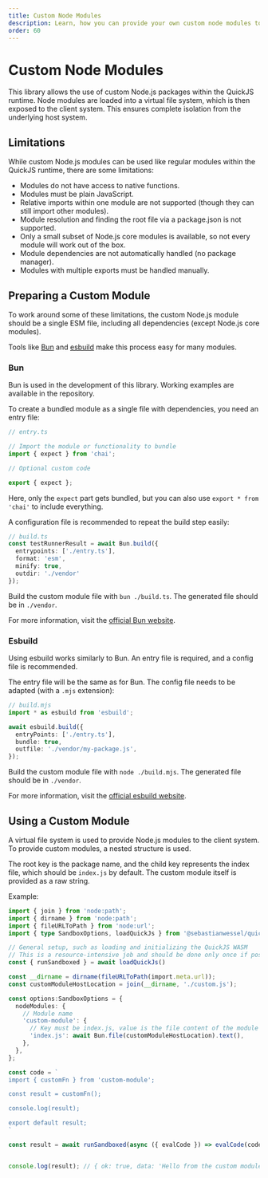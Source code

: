 ```yaml
---
title: Custom Node Modules
description: Learn, how you can provide your own custom node modules to the QuickJS runtime
order: 60
---
```


# Custom Node Modules

This library allows the use of custom Node.js packages within the QuickJS runtime. Node modules are loaded into a virtual file system, which is then exposed to the client system. This ensures complete isolation from the underlying host system.

## Limitations

While custom Node.js modules can be used like regular modules within the QuickJS runtime, there are some limitations:

- Modules do not have access to native functions.
- Modules must be plain JavaScript.
- Relative imports within one module are not supported (though they can still import other modules).
- Module resolution and finding the root file via a package.json is not supported.
- Only a small subset of Node.js core modules is available, so not every module will work out of the box.
- Module dependencies are not automatically handled (no package manager).
- Modules with multiple exports must be handled manually.

## Preparing a Custom Module

To work around some of these limitations, the custom Node.js module should be a single ESM file, including all dependencies (except Node.js core modules).

Tools like [Bun](https://bun.sh) and [esbuild](https://esbuild.github.io) make this process easy for many modules.

### Bun

Bun is used in the development of this library. Working examples are available in the repository.

To create a bundled module as a single file with dependencies, you need an entry file:

```typescript
// entry.ts

// Import the module or functionality to bundle
import { expect } from 'chai';

// Optional custom code

export { expect };
```

Here, only the `expect` part gets bundled, but you can also use `export * from 'chai'` to include everything.

A configuration file is recommended to repeat the build step easily:

```typescript
// build.ts
const testRunnerResult = await Bun.build({
  entrypoints: ['./entry.ts'],
  format: 'esm',
  minify: true,
  outdir: './vendor'
});
```

Build the custom module file with `bun ./build.ts`. The generated file should be in `./vendor`.

For more information, visit the [official Bun website](https://bun.sh/docs/bundler).

### Esbuild

Using esbuild works similarly to Bun. An entry file is required, and a config file is recommended.

The entry file will be the same as for Bun. The config file needs to be adapted (with a `.mjs` extension):

```typescript
// build.mjs
import * as esbuild from 'esbuild';

await esbuild.build({
  entryPoints: ['./entry.ts'],
  bundle: true,
  outfile: './vendor/my-package.js',
});
```

Build the custom module file with `node ./build.mjs`. The generated file should be in `./vendor`.

For more information, visit the [official esbuild website](https://esbuild.github.io/getting-started/).

## Using a Custom Module

A virtual file system is used to provide Node.js modules to the client system. To provide custom modules, a nested structure is used.

The root key is the package name, and the child key represents the index file, which should be `index.js` by default. The custom module itself is provided as a raw string.

Example:

```typescript
import { join } from 'node:path';
import { dirname } from 'node:path';
import { fileURLToPath } from 'node:url';
import { type SandboxOptions, loadQuickJs } from '@sebastianwessel/quickjs';

// General setup, such as loading and initializing the QuickJS WASM
// This is a resource-intensive job and should be done only once if possible
const { runSandboxed } = await loadQuickJs()

const __dirname = dirname(fileURLToPath(import.meta.url));
const customModuleHostLocation = join(__dirname, './custom.js');

const options:SandboxOptions = {
  nodeModules: {
    // Module name
    'custom-module': {
      // Key must be index.js, value is the file content of the module
      'index.js': await Bun.file(customModuleHostLocation).text(),
    },
  },
};

const code = `
import { customFn } from 'custom-module';

const result = customFn();

console.log(result);

export default result;
`

const result = await runSandboxed(async ({ evalCode }) => evalCode(code, undefined, options), options)


console.log(result); // { ok: true, data: 'Hello from the custom module' }
```
